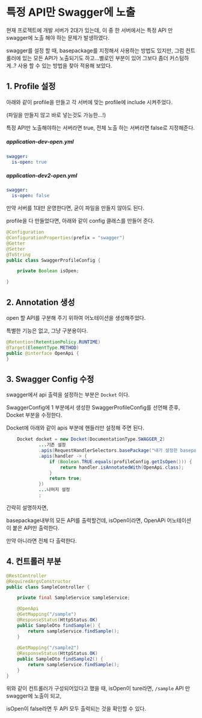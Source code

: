 # 특정 API만 Swagger에 노출

현재 프로젝트에 개발 서버가 2대가 있는데, 이 중 한 서버에서는 특정 API 만 swagger에 노출 해야 하는 문제가 발생하였다. 

swagger를 설정 할 때, basepackage를 지정해서 사용하는 방법도 있지만, 그럼 컨트롤러에 있는 모든 API가 노출되기도 하고...별로인 부분이 있어  그보다 좀더 커스텀하게..? 사용 할 수 있는 방법을 찾아 적용해 보았다. 



## 1. Profile 설정

아래와 같이 profile을 만들고 각 서버에 맞는 profile에 include 시켜주었다. 

(파일을 만들지 않고 바로 넣는것도 가능한...!)

특정 API만 노출해야하는 서버라면 true,  전체 노출 하는 서버라면 false로 지정해준다. 

##### application-dev-open.yml

```yaml
swagger:
  is-open: true 
```

##### application-dev2-open.yml

``` yaml
swagger:
  is-open: false
```

만약 서버를 1대만 운영한다면, 굳이 파일을 만들지 않아도 된다. 



profile을 다 만들었다면,  아래와 같이 config 클래스를 만들어 준다. 

```java
@Configuration
@ConfigurationProperties(prefix = "swagger")
@Getter
@Setter
@ToString
public class SwaggerProfileConfig {

	private Boolean isOpen;

}
```



## 2. Annotation 생성

open 할 API를 구분해 주기 위하여 어노테이션을 생성해주었다. 

특별한 기능은 없고, 그냥 구분용이다.

```java
@Retention(RetentionPolicy.RUNTIME)
@Target(ElementType.METHOD)
public @interface OpenApi {
}
```



## 3. Swagger Config 수정

swagger에서 api 출력을 설정하는 부분은 `Docket` 이다. 

SwaggerConfig에 1 부분에서 생성한 SwaggerProfileConfig를 선언해 준후, Docket 부분을 수정한다. 

Docket에 아래와 같이 apis 부분에 핸들러만 설정해 주면 된다. 

```java
	Docket docket = new Docket(DocumentationType.SWAGGER_2)
			...기존 설정
			.apis(RequestHandlerSelectors.basePackage("내가 설정한 basepackage"))
			.apis(handler -> {
				if (Boolean.TRUE.equals(profileConfig.getIsOpen())) { 
					return handler.isAnnotatedWith(OpenApi.class);
				}
				return true;
			})
        	...나머지 설정
			;
```

간략히 설명하자면, 

basepackage내부의 모든 API를 출력할건데, isOpen이라면, OpenAPi 어노테이션이 붙은 API만 출력한다. 

만약 아니라면 전체 다 출력한다. 



## 4. 컨트롤러 부분

```java
@RestController
@RequiredArgsConstructor
public class SampleController {

	private final SampleService sampleService;

	@OpenApi
	@GetMapping("/sample")
	@ResponseStatus(HttpStatus.OK)
	public SampleDto findSample() {
		return sampleService.findSample();
	}
    
	@GetMapping("/sample2")
	@ResponseStatus(HttpStatus.OK)
	public SampleDto findSample2() {
		return sampleService.findSample();
	}
}
```

위와 같이 컨트롤러가 구성되어있다고 했을 때,  isOpen이 ture라면, `/sample` API 만 swagger에 노출이 되고, 

isOpen이 false라면 두 API 모두 출력되는 것을 확인할 수 있다. 